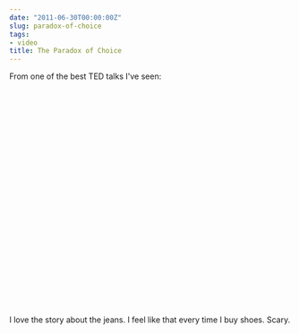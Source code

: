 ```yaml
---
date: "2011-06-30T00:00:00Z"
slug: paradox-of-choice
tags:
- video
title: The Paradox of Choice
---
```


From one of the best TED talks I've seen:

<object width="480" height="390"><param name="movie" value="http://www.youtube-nocookie.com/v/VO6XEQIsCoM?version=3&amp;hl=en_US&amp;rel=0"></param><param name="allowFullScreen" value="true"></param><param name="allowscriptaccess" value="always"></param><embed src="http://www.youtube-nocookie.com/v/VO6XEQIsCoM?version=3&amp;hl=en_US&amp;rel=0" type="application/x-shockwave-flash" width="480" height="390" allowscriptaccess="always" allowfullscreen="true"></embed></object>

I love the story about the jeans. I feel like that every time I buy shoes. Scary.